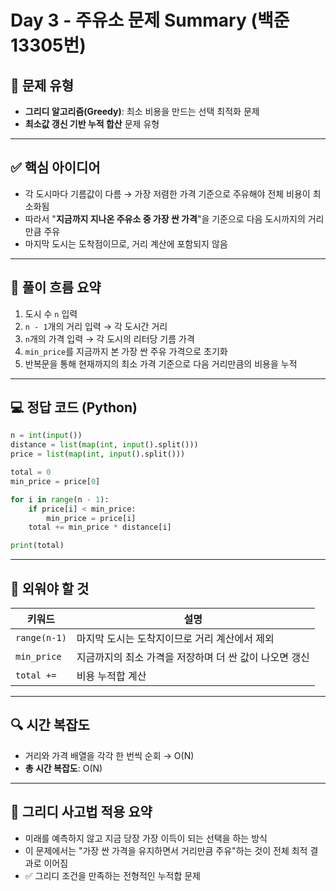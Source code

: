 # Day 3 - 주유소 문제 Summary (백준 13305번)

## 📌 문제 유형

- **그리디 알고리즘(Greedy)**: 최소 비용을 만드는 선택 최적화 문제
- **최소값 갱신 기반 누적 합산** 문제 유형

---

## ✅ 핵심 아이디어

- 각 도시마다 기름값이 다름 → 가장 저렴한 가격 기준으로 주유해야 전체 비용이 최소화됨
- 따라서 "**지금까지 지나온 주유소 중 가장 싼 가격**"을 기준으로 다음 도시까지의 거리만큼 주유
- 마지막 도시는 도착점이므로, 거리 계산에 포함되지 않음

---

## 🔁 풀이 흐름 요약

1. 도시 수 `n` 입력
2. `n - 1`개의 거리 입력 → 각 도시간 거리
3. `n`개의 가격 입력 → 각 도시의 리터당 기름 가격
4. `min_price`를 지금까지 본 가장 싼 주유 가격으로 초기화
5. 반복문을 통해 현재까지의 최소 가격 기준으로 다음 거리만큼의 비용을 누적

---

## 💻 정답 코드 (Python)

```python
n = int(input())
distance = list(map(int, input().split()))
price = list(map(int, input().split()))

total = 0
min_price = price[0]

for i in range(n - 1):
    if price[i] < min_price:
        min_price = price[i]
    total += min_price * distance[i]

print(total)
```

---

## 🎯 외워야 할 것

| 키워드          | 설명                              |
| ------------ | ------------------------------- |
| `range(n-1)` | 마지막 도시는 도착지이므로 거리 계산에서 제외       |
| `min_price`  | 지금까지의 최소 가격을 저장하며 더 싼 값이 나오면 갱신 |
| `total +=`   | 비용 누적합 계산                       |

---

## 🔍 시간 복잡도

- 거리와 가격 배열을 각각 한 번씩 순회 → O(N)
- **총 시간 복잡도**: O(N)

---

## 🧠 그리디 사고법 적용 요약

- 미래를 예측하지 않고 지금 당장 가장 이득이 되는 선택을 하는 방식
- 이 문제에서는 "가장 싼 가격을 유지하면서 거리만큼 주유"하는 것이 전체 최적 결과로 이어짐
- ✅ 그리디 조건을 만족하는 전형적인 누적합 문제

